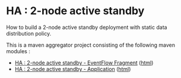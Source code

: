 # HA : 2-node active standby

How to build a 2-node active standby deployment with static data distribution policy.

This is a maven aggregator project consisting of the following maven modules :

* [HA : 2-node active standby - EventFlow Fragment](as-2node-ef/src/site/markdown/index.md) ([html](https://tibcosoftware.github.io/tibco-streaming-samples/10.5.0-SNAPSHOT/highavailability/as-2node/as-2node-ef/))
* [HA : 2-node active standby - Application](as-2node-app/src/site/markdown/index.md) ([html](https://tibcosoftware.github.io/tibco-streaming-samples/10.5.0-SNAPSHOT/highavailability/as-2node/as-2node-app/))

